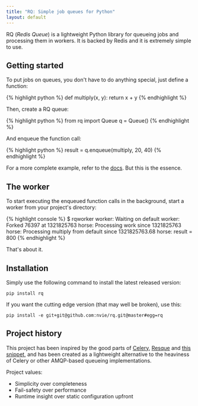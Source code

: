 ```yaml
---
title: "RQ: Simple job queues for Python"
layout: default
---
```


RQ (_Redis Queue_) is a lightweight Python library for queueing jobs and
processing them in workers.  It is backed by Redis and it is extremely simple
to use.


## Getting started

To put jobs on queues, you don't have to do anything special, just define
a function:

{% highlight python %}
def multiply(x, y):
    return x + y
{% endhighlight %}

Then, create a RQ queue:

{% highlight python %}
from rq import Queue
q = Queue()
{% endhighlight %}

And enqueue the function call:

{% highlight python %}
result = q.enqueue(multiply, 20, 40)
{% endhighlight %}

For a more complete example, refer to the [docs][d].  But this is the essence.

[d]: {{site.baseurl}}docs/


## The worker

To start executing the enqueued function calls in the background, start
a worker from your project's directory:

{% highlight console %}
$ rqworker
worker: Waiting on default
worker: Forked 76397 at 1321825763
horse: Processing work since 1321825763
horse: Processing multiply from default since 1321825763.68
horse: result = 800
{% endhighlight %}

That's about it.


## Installation

Simply use the following command to install the latest released version:

    pip install rq

If you want the cutting edge version (that may well be broken), use this:

    pip install -e git+git@github.com:nvie/rq.git@master#egg=rq


## Project history

This project has been inspired by the good parts of [Celery][1], [Resque][2]
and [this snippet][3], and has been created as a lightweight alternative to the
heaviness of Celery or other AMQP-based queueing implementations.

Project values:

* Simplicity over completeness
* Fail-safety over performance
* Runtime insight over static configuration upfront

[m]: http://pypi.python.org/pypi/mailer
[p]: http://docs.python.org/library/pickle.html
[1]: http://www.celeryproject.org/
[2]: https://github.com/defunkt/resque
[3]: http://flask.pocoo.org/snippets/73/
